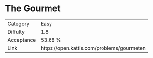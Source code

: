 # The Gourmet

<table>
    <tr>
        <td>Category</td>
        <td>Easy</td>
    </tr>
    <tr>
        <td>Diffulty</td>
        <td>1.8</td>
    </tr>
    <tr>
        <td>Acceptance</td>
        <td>53.68 %</td>
    </tr>
    <tr>
        <td>Link</td>
        <td>https://open.kattis.com/problems/gourmeten</td>
    </tr>
</table>